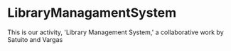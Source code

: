 # LibraryManagamentSystem
This is our activity, 'Library Management System,' a collaborative work by Satuito and Vargas
